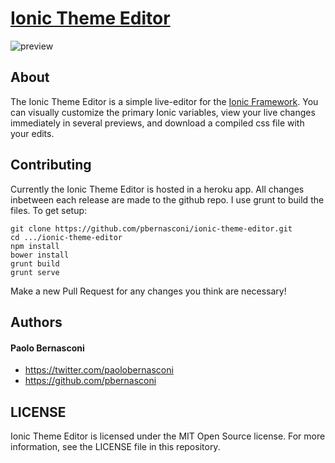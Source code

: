 [Ionic Theme Editor](http://ionic-theme-editor.herokuapp.com/)
==================

![preview](https://github.com/pbernasconi/ionic-theme-editor/blob/master/Ionic-Theme-Editor.png)


## About

The Ionic Theme Editor is a simple live-editor for the [Ionic Framework](ionicframework.com). You can visually customize the primary Ionic variables, view your live changes immediately in several previews, and download a compiled css file with your edits.

## Contributing

Currently the Ionic Theme Editor is hosted in a heroku app. All changes inbetween each release are made to the github repo. I use grunt to build the files. To get setup:

```
git clone https://github.com/pbernasconi/ionic-theme-editor.git
cd .../ionic-theme-editor
npm install
bower install
grunt build
grunt serve
```

Make a new Pull Request for any changes you think are necessary!


## Authors

#### Paolo Bernasconi

- https://twitter.com/paolobernasconi
- https://github.com/pbernasconi


## LICENSE

Ionic Theme Editor is licensed under the MIT Open Source license. For more information, see the LICENSE file in this repository.
